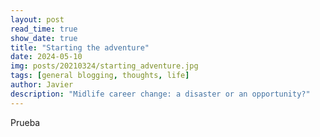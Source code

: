 ```yaml
---
layout: post
read_time: true
show_date: true
title: "Starting the adventure"
date: 2024-05-10
img: posts/20210324/starting_adventure.jpg
tags: [general blogging, thoughts, life]
author: Javier
description: "Midlife career change: a disaster or an opportunity?"
---
```

Prueba
